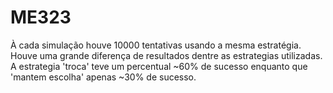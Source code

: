 # ME323

À cada simulação houve 10000 tentativas usando a mesma estratégia. Houve uma grande diferença de resultados dentre as estrategias utilizadas. A estrategia 'troca' teve um percentual ~60% de sucesso enquanto que 'mantem escolha' apenas ~30% de sucesso.
